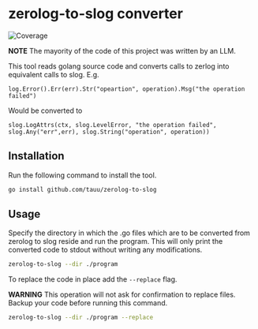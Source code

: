 # zerolog-to-slog converter
![Coverage](https://img.shields.io/badge/Coverage-53.8%25-yellow)

**NOTE** The mayority of the code of this project was written by an LLM.

This tool reads golang source code and converts calls to zerlog into equivalent calls to slog. E.g.
```golang
log.Error().Err(err).Str("opeartion", operation).Msg("the operation failed")
```
Would be converted to
```golang
slog.LogAttrs(ctx, slog.LevelError, "the operation failed", slog.Any("err",err), slog.String("operation", operation))
```

## Installation
Run the following command to install the tool.
```sh
go install github.com/tauu/zerolog-to-slog
```

## Usage
Specify the directory in which the .go files which are to be converted from zerolog to slog reside and run the program. This will only print the converted code to stdout without writing any modifications.
```sh
zerolog-to-slog --dir ./program
```
To replace the code in place add the `--replace` flag.

**WARNING** This operation will not ask for confirmation to replace files. Backup your code before running this command.
```sh
zerolog-to-slog --dir ./program --replace
```